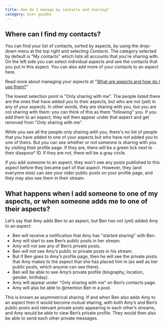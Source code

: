 ```yaml
---
title: How do I manage my contacts and sharing?
category: User guides
---
```


## Where can I find my contacts?

You can find your list of contacts, sorted by aspects, by using the drop-down menu at the top right and selecting *Contacts*. The category selected by default is "My contacts" which lists all accounts that you're sharing with. On the left side you can select individual aspects and see the contacts that you put in this aspect. You can also add more of your contacts to an aspect here.

Read more about managing your aspects at "[What are aspects and how do I use them?][aspects]"

The lowest selection point is "Only sharing with me". The people listed there are the ones that have added you to their aspects, but who are not (yet) in any of your aspects. In other words, they are sharing with you, but you are not sharing with them: you can think of this as them "following" you. If you add them to an aspect, they will then appear under that aspect and get removed from "Only sharing with me".

While you see all the people only sharing with you, there's no list of people that you have added to one of your aspects but who have not added you to one of theirs. But you can see whether or not someone is sharing with you by visiting their profile page. If they are, there will be a green tick next to their diaspora\* ID. If they are not, there will be a gray circle.

If you add someone to an aspect, they won't see any posts published to this aspect before they became part of that aspect. However, they (and everyone else) can see your older public posts on your profile page, and they may also see them in their stream.

## What happens when I add someone to one of my aspects, or when someone adds me to one of their aspects?

Let’s say that Amy adds Ben to an aspect, but Ben has not (yet) added Amy to an aspect:

* Ben will receive a notification that Amy has "started sharing" with Ben.
* Amy will start to see Ben’s public posts in her stream.
* Amy will not see any of Ben’s private posts.
* Ben will not see Amy’s public or private posts in his stream.
* But if Ben goes to Amy’s profile page, then he will see the private posts that Amy makes to the aspect that she has placed him in (as well as her public posts, which anyone can see there).
* Ben will be able to see Amy’s private profile (biography, location, gender, birthday).
* Amy will appear under "Only sharing with me" on Ben’s contacts page.
* Amy will also be able to @mention Ben in a post.

This is known as asymmetrical sharing. If and when Ben also adds Amy to an aspect then it would become mutual sharing, with both Amy’s and Ben’s public posts and relevant private posts appearing in each other’s streams, and Amy would be able to view Ben’s private profile. They would then also be able to send each other private messages.

[aspects]: <%= url_to("guides", "users/aspects") %>
